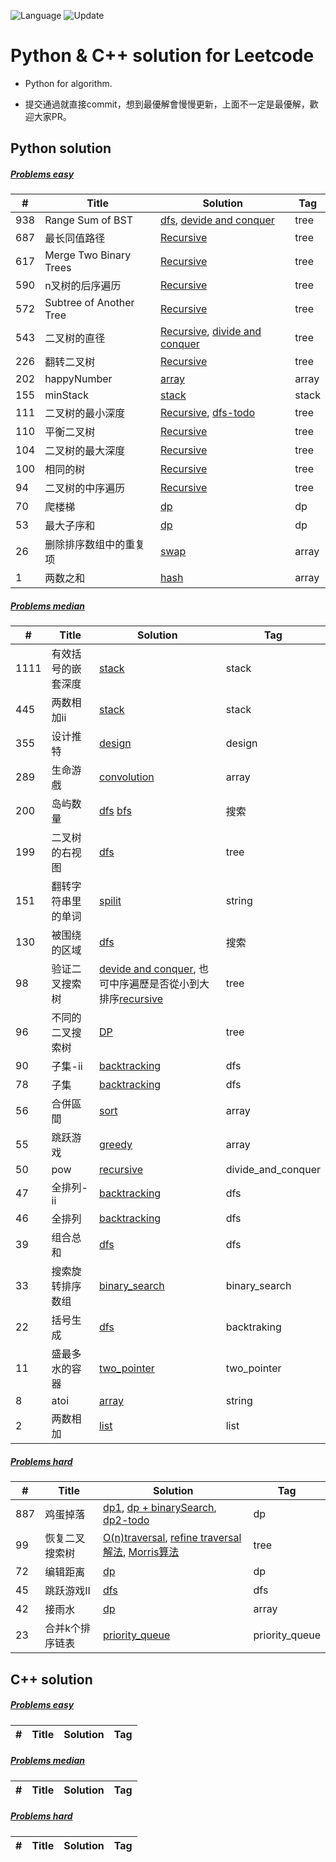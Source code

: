 ![Language](https://img.shields.io/badge/Language-Python%20%26%20C++-orange) ![Update](https://img.shields.io/badge/Update-Weekly-green.svg) 
# Python & C++ solution for Leetcode

* Python for algorithm.

* 提交通過就直接commit，想到最優解會慢慢更新，上面不一定是最優解，歡迎大家PR。

Python solution 
---

##### [Problems easy]()
| # | Title | Solution | Tag        |
|---| ----- | -------- | ---------- |
|938|Range Sum of BST|[dfs](./easy/tree/938_Range_Sum_of_BST.py), [devide and conquer](./easy/tree/938_Range_Sum_of_BST-DivideAndConquer.py)|tree|
|687|最长同值路径|[Recursive](./easy/tree/687.最长同值路径.py)|tree|
|617|Merge Two Binary Trees|[Recursive](./easy/tree/617_Merge_Two_Binary_Trees.py)|tree|
|590|n叉树的后序遍历|[Recursive](./easy/tree/590.n叉树的后序遍历.py)|tree|
|572|Subtree of Another Tree|[Recursive](./easy/tree/572.py)|tree|
|543|二叉树的直径|[Recursive](./easy/tree/543.二叉树的直径(recursive).py), [divide and conquer](./easy/tree/543.二叉树的直径(divideandconquer).py)|tree|
|226|翻转二叉树|[Recursive](./easy/tree/226.翻转二叉树.py)|tree|
|202|happyNumber|[array](./easy/array/202.happyNumber.py)|array|
|155|minStack|[stack](./easy/stack/155.py)|stack|
|111|二叉树的最小深度|[Recursive](./easy/tree/111.二叉树的最小深度.py), [dfs-todo](./)|tree|
|110|平衡二叉树|[Recursive](./easy/tree/110.平衡二叉树.py)|tree|
|104|二叉树的最大深度|[Recursive](./easy/tree/104.二叉树的最大深度.py)|tree|
|100|相同的树|[Recursive](./easy/tree/100.相同的树.py)|tree|
|94|二叉树的中序遍历|[Recursive](./easy/tree/94.二叉树的中序遍历-recursive.py)|tree|
|70|爬楼梯|[dp](./easy/dp/70.爬楼梯.py)|dp|
|53|最大子序和|[dp](./easy/dp/53.最大子序和.py)|dp|
|26|删除排序数组中的重复项|[swap](./easy/array/26.删除排序数组中的重复项.py)|array|
|1|两数之和|[hash](./easy/array/1.两数之和.py)|array|

##### [Problems median]()
| # | Title | Solution | Tag        |
|---| ----- | -------- | ---------- |
|1111|有效括号的嵌套深度|[stack](./medium/stack/1111.有效括号的嵌套深度.py)|stack|
|445|两数相加ii|[stack](./medium/445.两数相加-ii.py)|stack|
|355|设计推特|[design](./medium/design/355.设计推特.py)|design|
|289|生命游戲|[convolution](./每日一題/289.生命游戏(convolution).py)|array|
|200|岛屿数量|[dfs](./medium/dfs/200.岛屿数量.py) [bfs](./)|搜索|
|199|二叉树的右视图|[dfs](./medium/tree/199.二叉树的右视图.py)|tree|
|151|翻转字符串里的单词|[spilit](./每日一題/151.翻转字符串里的单词.py)|string|
|130|被围绕的区域|[dfs](./medium/dfs/130.被围绕的区域.py)|搜索|
|98|验证二叉搜索树|[devide and conquer](./medium/tree/98.验证二叉搜索树.py), 也可中序遍歷是否從小到大排序[recursive](./medium/tree/98.py)|tree|
|96|不同的二叉搜索树|[DP](./medium/tree/96.不同的二叉搜索树.py)|tree|
|90|子集-ii|[backtracking](./medium/dfs/90.子集-ii.py)|dfs|
|78|子集|[backtracking](./medium/dfs/78.子集.py)|dfs|
|56|合併區間|[sort](./medium/array/56.合并区间.py)|array|
|55|跳跃游戏|[greedy](./medium/array/55.跳跃游戏.py)|array|
|50|pow|[recursive](./medium/divide_and_conquer/50.py)|divide_and_conquer|
|47|全排列-ii|[backtracking](./medium/dfs/47.全排列-ii.py)|dfs|
|46|全排列|[backtracking](./medium/dfs/46.全排列.py)|dfs|
|39|组合总和|[dfs](./medium/dfs/39.组合总和.py)|dfs|
|33|搜索旋转排序数组|[binary_search](./medium/binary_search/33.搜索旋转排序数组.py)|binary_search|
|22|括号生成|[dfs](./每日一題/22.括号生成.py)|backtraking|
|11|盛最多水的容器|[two_pointer](./medium/two_pointer.py)|two_pointer|
|8|atoi|[array](./每日一題/8.字符串转换整数-atoi.py)|string|
|2|两数相加|[list](./medium/stack/2.两数相加.py)|list|
##### [Problems hard]()
| # | Title | Solution | Tag        |
|---| ----- | -------- | ---------- |
|887|鸡蛋掉落|[dp1](./hard/dp/887.鸡蛋掉落(TLE).py), [dp + binarySearch](./hard/dp/887.鸡蛋掉落(dp+binarySearch).py), [dp2-todo](./)|dp|
|99|恢复二叉搜索树|[O(n)traversal](./hard/tree/99.恢复二叉搜索树_O(n).py), [refine traversal 解法](./hard/tree/99.恢复二叉搜索树(refine).py), [Morris算法](./tree/99.恢复二叉搜索树.py)|tree|
|72|编辑距离|[dp](./hard/dp/72.编辑距离.py)|dp|
|45|跳跃游戏II|[dfs](./hard/dp/45.py)|dfs|
|42|接雨水|[dp](./hard/array/42.接雨水.py)|array|
|23|合并k个排序链表|[priority_queue](./hard/priority_queue/23.合并k个排序链表.py)|priority_queue|

C++ solution 
---

##### [Problems easy]()
| # | Title | Solution | Tag        |
|---| ----- | -------- | ---------- |


##### [Problems median]()
| # | Title | Solution | Tag        |
|---| ----- | -------- | ---------- |


##### [Problems hard]()
| # | Title | Solution | Tag        |
|---| ----- | -------- | ---------- |
